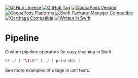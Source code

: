 [![GitHub License](https://img.shields.io/github/license/XCEssentials/Pipeline.svg?longCache=true)](LICENSE)
[![GitHub Tag](https://img.shields.io/github/tag/XCEssentials/Pipeline.svg?longCache=true)](https://github.com/XCEssentials/Pipeline/tags)
[![CocoaPods Version](https://img.shields.io/cocoapods/v/XCEPipeline.svg?longCache=true)](XCEPipeline.podspec)
[![CocoaPods Platforms](https://img.shields.io/cocoapods/p/XCEPipeline.svg?longCache=true)](XCEPipeline.podspec)
[![Swift Package Manager Compatible](https://img.shields.io/badge/SPM-compatible-brightgreen.svg?longCache=true)](Package.swift)
[![Carthage Compatible](https://img.shields.io/badge/Carthage-compatible-brightgreen.svg?longCache=true)](https://github.com/Carthage/Carthage)
[![Written in Swift](https://img.shields.io/badge/Swift-4.2-orange.svg?longCache=true)](https://swift.org)

# Pipeline

Custom pipeline operators for easy chaining in Swift.

```swift
22 ./ { "\($0)" } ./ { print($0) }
```

See more examples of usage in unit tests.
